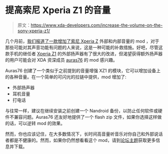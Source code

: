 # 提高索尼 Xperia Z1 的音量

> 原文：<https://www.xda-developers.com/increase-the-volume-on-the-sony-xperia-z1/>

几个月前，[我们报道了一款增加了](http://www.xda-developers.com/android/increase-external-speaker-volume-on-your-sony-xperia-z/)[索尼 Xperia Z](http://forum.xda-developers.com/xperia-z) 外部和内部音量的 mod ，对于那些可能对其声音功能有问题的人来说，这是一种可能的补救措施。好吧，尽管这款手机的继任者 [Xperia Z1](http://forum.xda-developers.com/xperia-z1) 的外部扬声器有了很大的改进，但渴望获得额外扬声器的用户可能会对 XDA 资深成员 [auras76](http://forum.xda-developers.com/member.php?u=2112104) 的 mod 感兴趣。

Auras76 创建了一个类似于之前提到的音量增强 XZ1 的模块，它可以增加设备上的各种音量。在一个简单的可闪光的拉链中提供，mod 增加了:

*   外部扬声器
*   耳机音量
*   打电话

与往常一样，建议在继续安装之前创建一个 Nandroid 备份，以防止任何软件或硬件不兼容问题。Auras76 还友好地提供了一个 flash zip 文件，如果你选择这样做的话，可以逆转 mod 的效果。

然而，你也应该记住，在大多数情况下，长时间高音量听音乐对你自己和外部说话者都是不健康的。然而，如果你仍然想看看这个 mod，请到[论坛主题](http://forum.xda-developers.com/showthread.php?t=2476498)获取更多信息并下载。